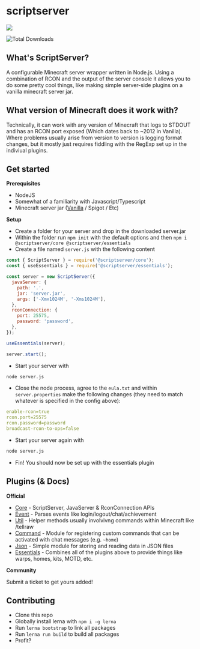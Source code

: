 # scriptserver

[![](http://i.imgur.com/zhptNme.png)](https://github.com/garrettjoecox/scriptserver/tree/next)

![Total Downloads](https://img.shields.io/npm/dt/scriptserver.svg)

## What's ScriptServer?

A configurable Minecraft server wrapper written in Node.js.
Using a combination of RCON and the output of the server console it allows you to do some pretty cool things, like making simple server-side plugins on a vanilla minecraft server jar.

## What version of Minecraft does it work with?

Technically, it can work with any version of Minecraft that logs to STDOUT and has an RCON port exposed (Which dates back to ~2012 in Vanilla). Where problems usually arise from version to version is logging format changes, but it mostly just requires fiddling with the RegExp set up in the indiviual plugins.

## Get started

**Prerequisites**

- NodeJS
- Somewhat of a familiarity with Javascript/Typescript
- Minecraft server jar ([Vanilla](https://www.minecraft.net/en-us/download/server) / Spigot / Etc)

**Setup**

- Create a folder for your server and drop in the downloaded server.jar
- Within the folder run `npm init` with the default options and then `npm i @scriptserver/core @scriptserver/essentials`
- Create a file named `server.js` with the following content

```js
const { ScriptServer } = require('@scriptserver/core');
const { useEssentials } = require('@scriptserver/essentials');

const server = new ScriptServer({
  javaServer: {
    path: '.',
    jar: 'server.jar',
    args: ['-Xmx1024M', '-Xms1024M'],
  },
  rconConnection: {
    port: 25575,
    password: 'password',
  },
});

useEssentials(server);

server.start();
```

- Start your server with

```bash
node server.js
```

- Close the node process, agree to the `eula.txt` and within `server.properties` make the following changes (they need to match whatever is specified in the config above):

```yml
enable-rcon=true
rcon.port=25575
rcon.password=password
broadcast-rcon-to-ops=false
```

- Start your server again with

```bash
node server.js
```

- Fin! You should now be set up with the essentials plugin

## Plugins (& Docs)

**Official**

- [Core](https://github.com/garrettjoecox/scriptserver/tree/next/packages/core) - ScriptServer, JavaServer & RconConnection APIs
- [Event](https://github.com/garrettjoecox/scriptserver/tree/next/packages/event) - Parses events like login/logout/chat/achievement
- [Util](https://github.com/garrettjoecox/scriptserver/tree/next/packages/util) - Helper methods usually involvivng commands within Minecraft like /tellraw
- [Command](https://github.com/garrettjoecox/scriptserver/tree/next/packages/command) - Module for registering custom commands that can be activated with chat messages (e.g. `~home`)
- [Json](https://github.com/garrettjoecox/scriptserver/tree/next/packages/json) - Simple module for storing and reading data in JSON files
- [Essentials](https://github.com/garrettjoecox/scriptserver/tree/next/packages/essentials) - Combines all of the plugins above to provide things like warps, homes, kits, MOTD, etc.

**Community**

Submit a ticket to get yours added!

## Contributing

- Clone this repo
- Globally install lerna with `npm i -g lerna`
- Run `lerna bootstrap` to link all packages
- Run `lerna run build` to build all packages
- Profit?
